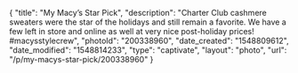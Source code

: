 {
    "title": "My Macy’s Star Pick",
    "description": "Charter Club cashmere sweaters were the star of the holidays and still remain a favorite. We have a few left in store and online as well at very nice post-holiday prices!  #macysstylecrew",
    "photoId": "200338960",
    "date_created": "1548809612",
    "date_modified": "1548814233",
    "type": "captivate",
    "layout": "photo",
    "url": "\/p\/my-macys-star-pick\/200338960"
}